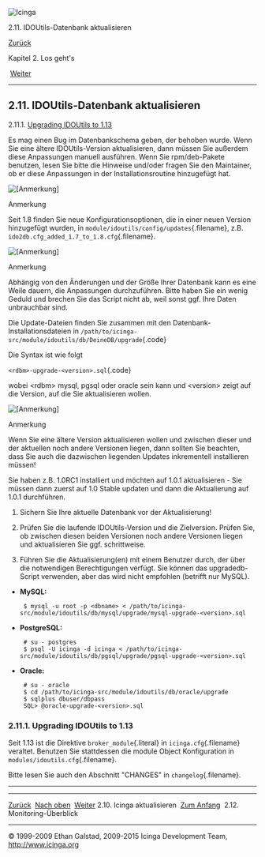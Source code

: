 ![Icinga](../images/logofullsize.png "Icinga")

2.11. IDOUtils-Datenbank aktualisieren

[Zurück](upgrading.md) 

Kapitel 2. Los geht's

 [Weiter](monitoring-overview.md)

* * * * *

2.11. IDOUtils-Datenbank aktualisieren
--------------------------------------

2.11.1. [Upgrading IDOUtils to
1.13](upgrading_idoutils.md#upgrade1.13)

Es mag einen Bug im Datenbankschema geben, der behoben wurde. Wenn Sie
eine ältere IDOUtils-Version aktualisieren, dann müssen Sie außerdem
diese Anpassungen manuell ausführen. Wenn Sie rpm/deb-Pakete benutzen,
lesen Sie bitte die Hinweise und/oder fragen Sie den Maintainer, ob er
diese Anpassungen in der Installationsroutine hinzugefügt hat.

![[Anmerkung]](../images/note.png)

Anmerkung

Seit 1.8 finden Sie neue Konfigurationsoptionen, die in einer neuen
Version hinzugefügt wurden, in
`module/idoutils/config/updates`{.filename}, z.B.
`ido2db.cfg_added_1.7_to_1.8.cfg`{.filename}.

![[Anmerkung]](../images/note.png)

Anmerkung

Abhängig von den Änderungen und der Größe Ihrer Datenbank kann es eine
Weile dauern, die Anpassungen durchzuführen. Bitte haben Sie ein wenig
Geduld und brechen Sie das Script nicht ab, weil sonst ggf. Ihre Daten
unbrauchbar sind.

Die Update-Dateien finden Sie zusammen mit den
Datenbank-Installationsdateien in
`/path/to/icinga-src/module/idoutils/db/DeineDB/upgrade`{.code}

Die Syntax ist wie folgt

`<rdbm>-upgrade-<version>.sql`{.code}

wobei \<rdbm\> mysql, pgsql oder oracle sein kann und \<version\> zeigt
auf die Version, auf die Sie aktualisieren wollen.

![[Anmerkung]](../images/note.png)

Anmerkung

Wenn Sie eine ältere Version aktualisieren wollen und zwischen dieser
und der aktuellen noch andere Versionen liegen, dann sollten Sie
beachten, dass Sie auch die dazwischen liegenden Updates inkrementell
installieren müssen!

Sie haben z.B. 1.0RC1 installiert und möchten auf 1.0.1 aktualisieren -
Sie müssen dann zuerst auf 1.0 Stable updaten und dann die Aktualierung
auf 1.0.1 durchführen.

1.  Sichern Sie Ihre aktuelle Datenbank vor der Aktualisierung!

2.  Prüfen Sie die laufende IDOUtils-Version und die Zielversion. Prüfen
    Sie, ob zwischen diesen beiden Versionen noch andere Versionen
    liegen und aktualisieren Sie ggf. schrittweise.

3.  Führen Sie die Aktualisierung(en) mit einem Benutzer durch, der über
    die notwendigen Berechtigungen verfügt. Sie können das
    upgradedb-Script verwenden, aber das wird nicht empfohlen (betrifft
    nur MySQL).

-   **MySQL:**

    ~~~~ {.programlisting}
     $ mysql -u root -p <dbname> < /path/to/icinga-src/module/idoutils/db/mysql/upgrade/mysql-upgrade-<version>.sql
    ~~~~

-   **PostgreSQL:**

    ~~~~ {.programlisting}
     # su - postgres
     $ psql -U icinga -d icinga < /path/to/icinga-src/module/idoutils/db/pgsql/upgrade/pgsql-upgrade-<version>.sql
    ~~~~

-   **Oracle:**

    ~~~~ {.programlisting}
     # su - oracle
     $ cd /path/to/icinga-src/module/idoutils/db/oracle/upgrade
     $ sqlplus dbuser/dbpass
     SQL> @oracle-upgrade-<version>.sql
    ~~~~

### 2.11.1. Upgrading IDOUtils to 1.13

Seit 1.13 ist die Direktive `broker_module`{.literal} in
`icinga.cfg`{.filename} veraltet. Benutzen Sie stattdessen die module
Object Konfiguration in `modules/idoutils.cfg`{.filename}.

Bitte lesen Sie auch den Abschnitt "CHANGES" in `changelog`{.filename}.

* * * * *

  ----------------------------- -------------------------- -------------------------------------
  [Zurück](upgrading.md)      [Nach oben](ch02.md)      [Weiter](monitoring-overview.md)
  2.10. Icinga aktualisieren    [Zum Anfang](index.md)    2.12. Monitoring-Überblick
  ----------------------------- -------------------------- -------------------------------------

© 1999-2009 Ethan Galstad, 2009-2015 Icinga Development Team,
http://www.icinga.org
